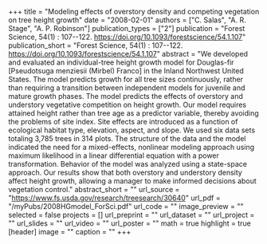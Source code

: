 +++
title = "Modeling effects of overstory density and competing vegetation on tree height growth"
date = "2008-02-01"
authors = ["C. Salas", "A. R. Stage", "A. P. Robinson"]
publication_types = ["2"]
publication = "Forest Science, 54(1) : 107--122. https://doi.org/10.1093/forestscience/54.1.107"
publication_short = "Forest Science, 54(1) : 107--122. https://doi.org/10.1093/forestscience/54.1.107"
abstract = "We developed and evaluated an individual-tree height growth model for Douglas-fir [Pseudotsuga menziesii (Mirbel) Franco] in the Inland Northwest United States. The model predicts growth for all tree sizes continuously, rather than requiring a transition between independent models for juvenile and mature growth phases. The model predicts the effects of overstory and understory vegetative competition on height growth. Our model requires attained height rather than tree age as a predictor variable, thereby avoiding the problems of site index. Site effects are introduced as a function of ecological habitat type, elevation, aspect, and slope. We used six data sets totaling 3,785 trees in 314 plots. The structure of the data and the model indicated the need for a mixed-effects, nonlinear modeling approach using maximum likelihood in a linear differential equation with a power transformation. Behavior of the model was analyzed using a state-space approach. Our results show that both overstory and understory density affect height growth, allowing a manager to make informed decisions about vegetation control."
abstract_short = ""
url_source = "https://www.fs.usda.gov/research/treesearch/30640"
url_pdf = "/myPubs/2008HGmodel_ForSci.pdf"
url_code = ""
image_preview = ""
selected = false
projects = []
url_preprint = ""
url_dataset = ""
url_project = ""
url_slides = ""
url_video = ""
url_poster = ""
math = true
highlight = true
[header]
image = ""
caption = ""
+++
